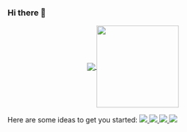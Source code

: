 ### Hi there 👋

<!--
**prineth/Prineth** is a ✨ _special_ ✨ repository because its `README.md` (this file) appears on your GitHub profile.

Here are some ideas to get you started:

- 🔭 I’m currently working on ...
- 🌱 I’m currently learning ...
- 👯 I’m looking to collaborate on ...
- 🤔 I’m looking for help with ...
- 💬 Ask me about ...
- 📫 How to reach me: ...
- 😄 Pronouns: ...
- ⚡ Fun fact: ...
-->
<!--
<img src="https://github.com/lahiruroot/lahiruroot/blob/main/biogif/Blue%20Illustrated%20General%20Grocery%20Supplies%20Online%20Service%20Grocery%20Facebook%20Cover.gif"/>

-->
<p align="center">
  <a href="https://github.com/anuraghazra/github-readme-stats">
    <img
      align="center"
      src="https://github-readme-stats.vercel.app/api/top-langs/?username=prineth&layout=compact&exclude_repo=PingMeRN"
    />
  </a>
  <a href="https://github.com/anuraghazra/github-readme-stats">
    <img
      align="center"
      height="165"
      src="https://github-readme-stats.vercel.app/api?username=prineth&count_private=true&show_icons=true&custom_title=Github%20Status&hide=issues"
    />
  </a>
</p>

Here are some ideas to get you started:
<a href="https://www.linkedin.com/in/lahiru-udawaththa/">
  <img src="https://img.shields.io/badge/-lahiru_udawaththa-blue?style=flat-square&logo=Linkedin&logoColor=white&link=https://www.linkedin.com/in/lahiru_udawaththa-630155147/" />
</a>
<a href="mailto:lahiruudawaththa8@gmail.com">
  <img src="https://img.shields.io/badge/-lahiruudawaththa8@gmail.com-c14438?style=flat-square&logo=Gmail&logoColor=white&link=mailto:lahiruudawaththa8@gmail.com" />
</a>
<a href="https://dev.to/lahiruroot">
  <img src="https://img.shields.io/badge/DEV.to-lahiruroot-black" />
</a>
<a href="https://github.com/prineth">
  <img src="https://img.shields.io/github/followers/lahiruroot?label=Follow&style=social" />
</a>
